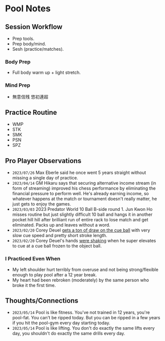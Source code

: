 # Pool Notes

## Session Workflow
- Prep tools.
- Prep body/mind.
- Sesh (practice/matches).

### Body Prep
- Full body warm up + light stretch.

### Mind Prep
- 無意信残 悠初連超


## Practice Routine
- WMP
- STK
- SMK
- PSN
- SPZ


## Pro Player Observations
- `2023/07/26` Max Eberle said he once went 5 years straight without missing a single day of practice.
- `2023/04/14` GM Hikaru says that securing alternative income stream (in form of streaming) improved his chess performance by eliminating the financial pressure to perform well. He's already earning income, so whatever happens at the match or tournament doesn't really matter, he just gets to enjoy the games.
- `2023/03/03` 2023 Predator World 10 Ball B-side round 1. Jun Kwon Ho misses routine but just slightly difficult 10 ball and hangs it in another pocket hill hill after brilliant run of entire rack to lose match and get eliminated. Packs up and leaves without a word.
- `2023/02/20` Corey Deuel [gets a ton of draw on the cue ball](https://www.youtube.com/watch?v=wuCjdtKcvao) with very slow cue speed and pretty short stroke length.
- `2023/02/20` Corey Deuel's hands [were shaking](https://www.youtube.com/watch?v=wuCjdtKcvao) when he super elevates to cue at a cue ball frozen to the object ball.


### I Practiced Even When
- My left shoulder hurt terribly from overuse and not being strong/flexible enough to play pool after a 12 year break.
- My heart had been rebroken (moderately) by the same person who broke it the first time.


## Thoughts/Connections
- `2023/05/14` Pool is like fitness. You've not trained in 12 years, you're pool-fat. You can't be ripped today. But you can be ripped in a few years if you hit the pool-gym every day starting today.
- `2023/05/14` Pool is like lifting. You don't do exactly the same lifts every day, you shouldn't do exactly the same drills every day.
